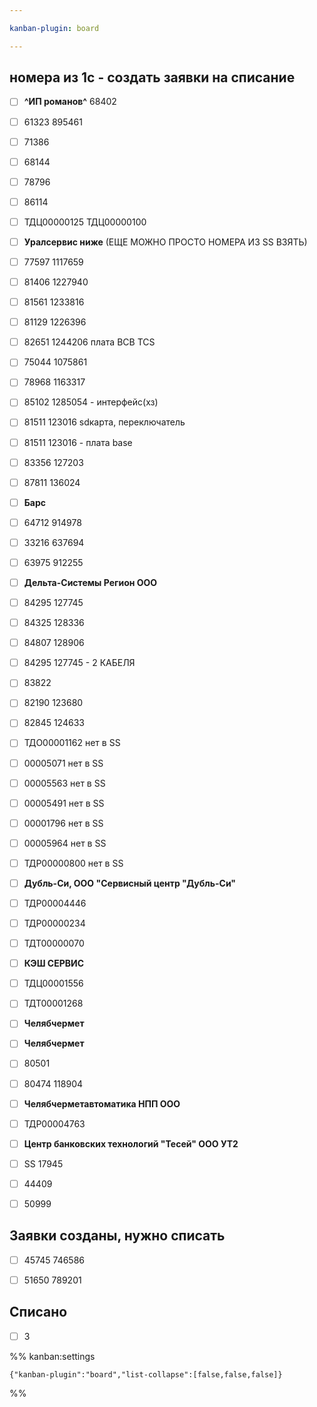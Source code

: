 ```yaml
---

kanban-plugin: board

---
```


## номера из 1с - создать заявки на списание

- [ ] **^ИП романов^** 68402
- [ ] 61323 895461
- [ ] 71386
- [ ] 68144
- [ ] 78796
- [ ] 86114
- [ ] ТДЦ00000125 ТДЦ00000100
- [ ] **Уралсервис ниже** (ЕЩЕ МОЖНО ПРОСТО НОМЕРА ИЗ SS ВЗЯТЬ)
- [ ] 77597 1117659
- [ ] 81406 1227940
- [ ] 81561 1233816
- [ ] 81129 1226396
- [ ] 82651 1244206 плата BCB TCS
- [ ] 75044 1075861
- [ ] 78968 1163317
- [ ] 85102 1285054 - интерфейс(хз)
- [ ] 81511 123016 sdкарта, переключатель
- [ ] 81511 123016 - плата base
- [ ] 83356 127203
- [ ] 87811 136024
- [ ] **Барс**
- [ ] 64712 914978
- [ ] 33216 637694
- [ ] 63975 912255
- [ ] **Дельта-Системы Регион ООО**
- [ ] 84295 127745
- [ ] 84325 128336
- [ ] 84807 128906
- [ ] 84295 127745 - 2 КАБЕЛЯ
- [ ] 83822
- [ ] 82190 123680
- [ ] 82845 124633
- [ ] ТДО00001162 нет в SS
- [ ] 00005071 нет в SS
- [ ] 00005563 нет в SS
- [ ] 00005491 нет в SS
- [ ] 00001796 нет в SS
- [ ] 00005964 нет в SS
- [ ] ТДР00000800 нет в SS
- [ ] **Дубль-Си, ООО "Сервисный центр "Дубль-Си"**
- [ ] ТДР00004446
- [ ] ТДР00000234
- [ ] ТДТ00000070
- [ ] **КЭШ СЕРВИС**
- [ ] ТДЦ00001556
- [ ] ТДТ00001268
- [ ] **Челябчермет**
- [ ] **Челябчермет**
- [ ] 80501
- [ ] 80474 118904
- [ ] **Челябчерметавтоматика НПП ООО**
- [ ] ТДР00004763
- [ ] **Центр банковских технологий "Тесей" ООО УТ2**
- [ ] SS 17945
- [ ] 44409
- [ ] 50999


## Заявки созданы, нужно списать

- [ ] 45745 746586
- [ ] 51650 789201


## Списано

- [ ] 3




%% kanban:settings
```
{"kanban-plugin":"board","list-collapse":[false,false,false]}
```
%%